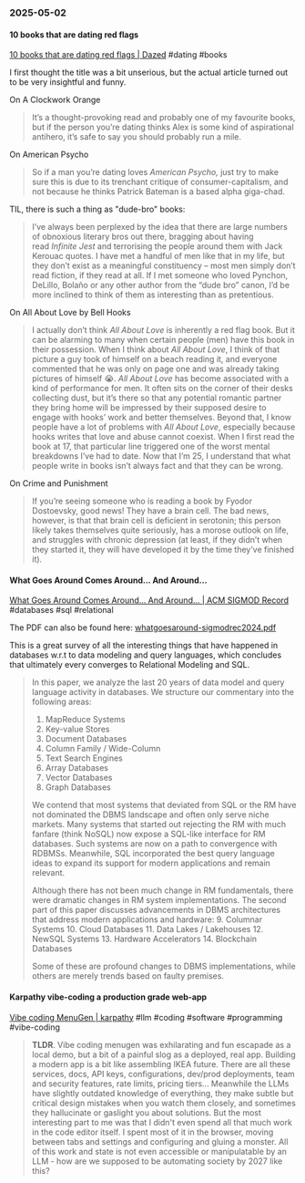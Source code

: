 ### 2025-05-02
#### 10 books that are dating red flags
[10 books that are dating red flags | Dazed](https://www.dazeddigital.com/life-culture/article/66662/1/liking-any-of-these-10-books-is-an-immediate-red-flag-lolita-american-psycho) #dating #books

I first thought the title was a bit unserious, but the actual article turned out to be very insightful and funny.

On A Clockwork Orange

> It’s a thought-provoking read and probably one of my favourite books, but if the person you’re dating thinks Alex is some kind of aspirational antihero, it’s safe to say you should probably run a mile.

On American Psycho

> So if a man you’re dating loves _American Psycho,_ just try to make sure this is due to its trenchant critique of consumer-capitalism, and not because he thinks Patrick Bateman is a based alpha giga-chad.

TIL, there is such a thing as "dude-bro" books:

> I’ve always been perplexed by the idea that there are large numbers of obnoxious literary bros out there, bragging about having read _Infinite Jest_ and terrorising the people around them with Jack Kerouac quotes. I have met a handful of men like that in my life, but they don’t exist as a meaningful constituency – most men simply don’t read fiction, if they read at all. If I met someone who loved Pynchon, DeLillo, Bolaño or any other author from the “dude bro” canon, I’d be more inclined to think of them as interesting than as pretentious.

On All About Love by Bell Hooks

> I actually don’t think _All About Love_ is inherently a red flag book. But it can be alarming to many when certain people (men) have this book in their possession. When I think about _All About Love_, I think of that picture a guy took of himself on a beach reading it, and everyone commented that he was only on page one and was already taking pictures of himself 😭. _All About Love_ has become associated with a kind of performance for men. It often sits on the corner of their desks collecting dust, but it’s there so that any potential romantic partner they bring home will be impressed by their supposed desire to engage with hooks’ work and better themselves. Beyond that, I know people have a lot of problems with _All About Love_, especially because hooks writes that love and abuse cannot coexist. When I first read the book at 17, that particular line triggered one of the worst mental breakdowns I’ve had to date. Now that I’m 25, I understand that what people write in books isn’t always fact and that they can be wrong.

On Crime and Punishment

> If you’re seeing someone who is reading a book by Fyodor Dostoevsky, good news! They have a brain cell. The bad news, however, is that that brain cell is deficient in serotonin; this person likely takes themselves quite seriously, has a morose outlook on life, and struggles with chronic depression (at least, if they didn’t when they started it, they will have developed it by the time they’ve finished it).

#### What Goes Around Comes Around... And Around...
[What Goes Around Comes Around... And Around... | ACM SIGMOD Record](https://dl.acm.org/doi/10.1145/3685980.3685984) #databases #sql #relational

The PDF can also be found here: [whatgoesaround-sigmodrec2024.pdf](https://db.cs.cmu.edu/papers/2024/whatgoesaround-sigmodrec2024.pdf)

This is a great survey of all the interesting things that have happened in databases w.r.t to data modeling and query languages, which concludes that ultimately every converges to Relational Modeling and SQL.

> In this paper, we analyze the last 20 years of data model and query language activity in databases. We structure our commentary into the following areas: 
> 1. MapReduce Systems
> 2. Key-value Stores
> 3. Document Databases
> 4. Column Family / Wide-Column
> 5. Text Search Engines
> 6. Array Databases
> 7. Vector Databases
> 8. Graph Databases
> 
> We contend that most systems that deviated from SQL or the RM have not dominated the DBMS landscape and often only serve niche markets. Many systems that started out rejecting the RM with much fanfare (think NoSQL) now expose a SQL-like interface for RM databases. Such systems are now on a path to convergence with RDBMSs. Meanwhile, SQL incorporated the best query language ideas to expand its support for modern applications and remain relevant.
> 
> Although there has not been much change in RM fundamentals, there were dramatic changes in RM system implementations. The second part of this paper discusses advancements in DBMS architectures that address modern applications and hardware:
> 9. Columnar Systems
> 10. Cloud Databases
> 11. Data Lakes / Lakehouses
> 12. NewSQL Systems
> 13. Hardware Accelerators
> 14. Blockchain Databases
> 
> Some of these are profound changes to DBMS implementations, while others are merely trends based on faulty premises.

#### Karpathy vibe-coding a production grade web-app
[Vibe coding MenuGen \| karpathy](https://karpathy.bearblog.dev/vibe-coding-menugen/) #llm #coding #software #programming #vibe-coding


> **TLDR**. Vibe coding menugen was exhilarating and fun escapade as a local demo, but a bit of a painful slog as a deployed, real app. Building a modern app is a bit like assembling IKEA future. There are all these services, docs, API keys, configurations, dev/prod deployments, team and security features, rate limits, pricing tiers... Meanwhile the LLMs have slightly outdated knowledge of everything, they make subtle but critical design mistakes when you watch them closely, and sometimes they hallucinate or gaslight you about solutions. But the most interesting part to me was that I didn't even spend all that much work in the code editor itself. I spent most of it in the browser, moving between tabs and settings and configuring and gluing a monster. All of this work and state is not even accessible or manipulatable by an LLM - how are we supposed to be automating society by 2027 like this?
